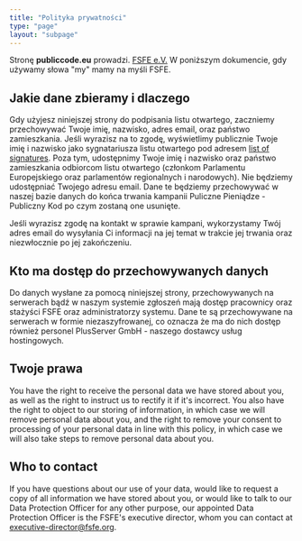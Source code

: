 ```yaml
---
title: "Polityka prywatności"
type: "page"
layout: "subpage"
---
```


Stronę **publiccode.eu** prowadzi.
[FSFE e.V.](https://fsfe.org/about/legal/imprint.html)
W poniższym dokumencie, gdy używamy słowa "my" mamy na myśli FSFE.

## Jakie dane zbieramy i dlaczego
Gdy użyjesz niniejszej strony do podpisania listu otwartego, zaczniemy przechowywać Twoje imię, nazwisko, adres email, oraz państwo zamieszkania. Jeśli wyrazisz na to zgodę, wyświetlimy publicznie Twoje imię i nazwisko jako sygnatariusza listu otwartego pod adresem [list of signatures](/openletter/all-signatures). Poza tym, udostępnimy Twoje imię i nazwisko oraz państwo zamieszkania odbiorcom listu otwartego (członkom Parlamentu Europejskiego oraz parlamentów regionalnych i narodowych). Nie będziemy udostępniać Twojego adresu email. Dane te będziemy przechowywać w naszej bazie danych do końca trwania kampanii Puliczne Pieniądze - Publiczny Kod po czym zostaną one usunięte.

Jeśli wyrazisz zgodę na kontakt w sprawie kampani, wykorzystamy Twój adres email do wysyłania Ci informacji na jej temat w trakcie jej trwania oraz niezwłocznie po jej zakończeniu.

## Kto ma dostęp do przechowywanych danych

Do danych wysłane za pomocą niniejszej strony, przechowywanych na serwerach bądź w naszym systemie zgłoszeń mają dostęp pracownicy oraz stażyści FSFE oraz administratorzy systemu. Dane te są przechowywane na serwerach w formie niezaszyfrowanej, co oznacza że ma do nich dostęp również personel PlusServer GmbH - naszego dostawcy usług hostingowych.

## Twoje prawa

You have the right to receive the personal data we have stored
about you, as well as the right to instruct us to rectify it if
it's incorrect. You also have the right to object to our storing
of information, in which case we will remove personal data about
you, and the right to remove your consent to processing of your
personal data in line with this policy, in which case we will
also take steps to remove personal data about you. 

## Who to contact

If you have questions about our use of your data, would like to
request a copy of all information we have stored about you, or
would like to talk to our Data Protection Officer for any other
purpose, our appointed Data Protection Officer is the FSFE's
executive director, whom you can contact at [executive-director@fsfe.org](mailto:executive-director@fsfe.org).
